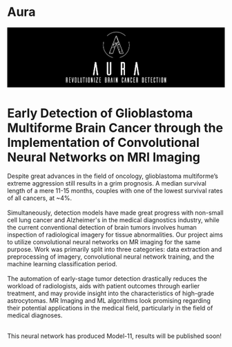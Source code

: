 # Aura
<img src="https://raw.githubusercontent.com/FrankWhoee/Aura/master/aura.png" alt="Aura Logo"/>
<br>

# Early Detection of Glioblastoma Multiforme Brain Cancer through the Implementation of Convolutional Neural Networks on MRI Imaging

  Despite great advances in the field of oncology, glioblastoma multiforme’s extreme aggression still results in a grim prognosis. A median survival length of a mere 11-15 months, couples with one of the lowest survival rates of all cancers, at ~4%. <br><br>
  Simultaneously, detection models have made great progress with non-small cell lung cancer and Alzheimer's in the medical diagnostics industry, while the current conventional detection of brain tumors involves human inspection of radiological imagery for tissue abnormalities. Our project aims to utilize convolutional neural networks on MR imaging for the same purpose. Work was primarily split into three categories: data extraction and preprocessing of imagery, convolutional neural network training, and the machine learning classification period. <br><br>
  The automation of early-stage tumor detection drastically reduces the workload of radiologists, aids with patient outcomes through earlier treatment, and may provide insight into the characteristics of high-grade astrocytomas. MR Imaging and ML algorithms look promising regarding their potential applications in the medical field, particularly in the field of medical diagnoses. <br><br>

This neural network has produced Model-11, results will be published soon!
